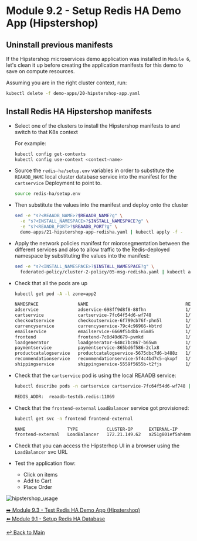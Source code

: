 # Module 9.2 - Setup Redis HA Demo App (Hipstershop)

## Uninstall previous manifests

If the Hipstershop microservices demo application was installed in ```Module 6```, let's clean it up before creating the application manifests for this demo to save on compute resources.

Assuming you are in the right cluster context, run:

```bash
kubectl delete -f demo-apps/20-hipstershop-app.yaml
```

## Install Redis HA Hipstershop manifests

- Select one of the clusters to install the Hipstershop manifests to and switch to that K8s context
  
  For example:

  ```bash
  kubectl config get-contexts
  kubectl config use-context <context-name>
  ```

- Source the ```redis-ha/setup.env``` variables in order to substitute the ```REAADB_NAME``` local cluster database service into the manifest for the ```cartservice``` Deployment to point to.
  
  ```bash
  source redis-ha/setup.env
  ```

- Then substitute the values into the manifest and deploy onto the cluster

  ```bash
  sed -e "s?<REAADB_NAME>?$REAADB_NAME?g" \
    -e "s?<INSTALL_NAMESPACE>?$INSTALL_NAMESPACE?g" \
    -e "s?<REAADB_PORT>?$REAADB_PORT?g" \
    demo-apps/21-hipstershop-app-redisha.yaml | kubectl apply -f -
  ```

- Apply the network policies manifest for miorosegmentation between the different services and also to allow traffic to the Redis-deployed namespace by substituting the values into the manifest:
  
  ```bash
  sed -e "s?<INSTALL_NAMESPACE>?$INSTALL_NAMESPACE?g" \
    federated-policy/cluster-2-policy/05-msg-redisha.yaml | kubectl apply -f -
  ```

- Check that all the pods are up
  
  ```bash
  kubectl get pod -A -l zone=app2
  ```

  ```bash
  NAMESPACE               NAME                                     READY   STATUS    RESTARTS   AGE
  adservice               adservice-698ff9d8f8-88fhn               1/1     Running   0          4m50s
  cartservice             cartservice-7fc64f54d6-wf748             1/1     Running   0          4m51s
  checkoutservice         checkoutservice-6f799cb76f-phn5l         1/1     Running   0          4m52s
  currencyservice         currencyservice-79c4c96966-kbtrd         1/1     Running   0          4m51s
  emailservice            emailservice-6669f5bdbb-n5m85            1/1     Running   0          4m52s
  frontend                frontend-7c8d49d679-pvmkd                1/1     Running   0          4m52s
  loadgenerator           loadgenerator-648c7bc867-b65wm           1/1     Running   0          4m51s
  paymentservice          paymentservice-865bd6f586-2clx8          1/1     Running   0          4m51s
  productcatalogservice   productcatalogservice-5675dbc7d6-b488z   1/1     Running   0          4m51s
  recommendationservice   recommendationservice-5f4c4bd7c5-qkxpf   1/1     Running   0          4m52s
  shippingservice         shippingservice-5559f5655b-t2fjs         1/1     Running   0          4m51s
  ```  

- Check that the ```cartservice``` pod is using the local REAADB service:

  ```bash
  kubectl describe pods -n cartservice cartservice-7fc64f54d6-wf748 | grep REDIS_ADDR 
  ```

  ```bash
  REDIS_ADDR:  reaadb-testdb.redis:11069
  ```

- Check that the ```frontend-external``` ```LoadBalancer``` service got provisioned:
  
  ```bash
  kubectl get svc -n frontend frontend-external
  ```

  ```bash
  NAME                TYPE           CLUSTER-IP      EXTERNAL-IP                                                                     PORT(S)        AGE
  frontend-external   LoadBalancer   172.21.149.62   a251g801ef5ah4mma8zq7d110ou3j215-4f05ea16f334e601.elb.us-east-1.amazonaws.com   80:30155/TCP   6m57s
  ```

- Check that you can access the Hipsterhop UI in a browser using the ```LoadBalancer``` svc URL

- Test the application flow:
  - Click on items
  - Add to Cart
  - Place Order

![hipstershop_usage](https://github.com/tigera-solutions/cent-mcm-overlay/assets/117195889/18d8e633-f8da-4ca5-aaeb-9b8bb0da1f6c)

[:arrow_right: Module 9.3 - Test Redis HA Demo App (Hipstershop)](module-9.3-test-redis-ha-demo-app.md)  
[:arrow_left: Module 9.1 - Setup Redis HA Database](module-9.1-setup-redis-ha-db.md)  

[:leftwards_arrow_with_hook: Back to Main](../README.md)
